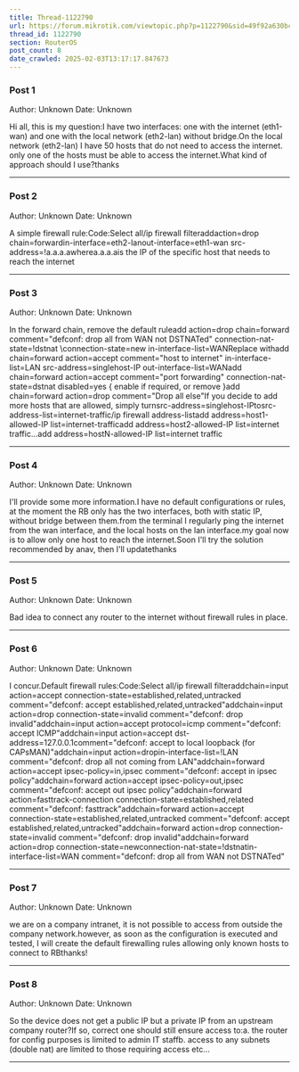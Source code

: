 ```yaml
---
title: Thread-1122790
url: https://forum.mikrotik.com/viewtopic.php?p=1122790&sid=49f92a630bc7970d8ca50523be880e8f#p1122790
thread_id: 1122790
section: RouterOS
post_count: 8
date_crawled: 2025-02-03T13:17:17.847673
---
```


### Post 1
Author: Unknown
Date: Unknown

Hi all, this is my question:I have two interfaces: one with the internet (eth1-wan) and one with the local network (eth2-lan) without bridge.On the local network (eth2-lan) I have 50 hosts that do not need to access the internet. only one of the hosts must be able to access the internet.What kind of approach should I use?thanks

---
### Post 2
Author: Unknown
Date: Unknown

A simple firewall rule:Code:Select all/ip firewall filteraddaction=drop chain=forwardin-interface=eth2-lanout-interface=eth1-wan src-address=!a.a.a.awherea.a.a.ais the IP of the specific host that needs to reach the internet

---
### Post 3
Author: Unknown
Date: Unknown

In the forward chain, remove the default ruleadd action=drop chain=forward comment=\"defconf: drop all from WAN not DSTNATed" connection-nat-state=!dstnat \connection-state=new in-interface-list=WANReplace withadd chain=forward action=accept comment="host to internet"  in-interface-list=LAN src-address=singlehost-IP  out-interface-list=WANadd chain=forward action=accept comment="port forwarding" connection-nat-state=dstnat  disabled=yes  { enable if required, or remove }add chain=forward action=drop comment="Drop all else"If you decide to add more hosts that are allowed, simply turnsrc-address=singlehost-IPtosrc-address-list=internet-traffic/ip firewall address-listadd address=host1-allowed-IP  list=internet-trafficadd address=host2-allowed-IP  list=internet traffic...add address=hostN-allowed-IP list=internet traffic

---
### Post 4
Author: Unknown
Date: Unknown

I'll provide some more information.I have no default configurations or rules, at the moment the RB only has the two interfaces, both with static IP, without bridge between them.from the terminal I regularly ping the internet from the wan interface, and the local hosts on the lan interface.my goal now is to allow only one host to reach the internet.Soon I'll try the solution recommended by anav, then I'll updatethanks

---
### Post 5
Author: Unknown
Date: Unknown

Bad idea to connect any router to the internet without firewall rules in place.

---
### Post 6
Author: Unknown
Date: Unknown

I concur.Default firewall rules:Code:Select all/ip firewall filteraddchain=input action=accept connection-state=established,related,untracked comment="defconf: accept established,related,untracked"addchain=input action=drop connection-state=invalid comment="defconf: drop invalid"addchain=input action=accept protocol=icmp comment="defconf: accept ICMP"addchain=input action=accept dst-address=127.0.0.1comment="defconf: accept to local loopback (for CAPsMAN)"addchain=input action=dropin-interface-list=!LAN comment="defconf: drop all not coming from LAN"addchain=forward action=accept ipsec-policy=in,ipsec comment="defconf: accept in ipsec policy"addchain=forward action=accept ipsec-policy=out,ipsec comment="defconf: accept out ipsec policy"addchain=forward action=fasttrack-connection connection-state=established,related comment="defconf: fasttrack"addchain=forward action=accept connection-state=established,related,untracked comment="defconf: accept established,related,untracked"addchain=forward action=drop connection-state=invalid comment="defconf: drop invalid"addchain=forward action=drop connection-state=newconnection-nat-state=!dstnatin-interface-list=WAN comment="defconf: drop all from WAN not DSTNATed"

---
### Post 7
Author: Unknown
Date: Unknown

we are on a company intranet, it is not possible to access from outside the company network.however, as soon as the configuration is executed and tested, I will create the default firewalling rules allowing only known hosts to connect to RBthanks!

---
### Post 8
Author: Unknown
Date: Unknown

So the device does not get a public IP but a private IP from an upstream company  router?If so, correct one should still ensure access to:a.  the router for config purposes is  limited to admin IT staffb.  access to any  subnets (double nat) are limited to those requiring access etc...

---
